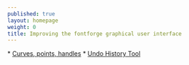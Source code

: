 ```yaml
---
published: true
layout: homepage
weight: 0
title: Improving the fontforge graphical user interface
---
```


<div class="offset2"> 
*	<a href="points.html">Curves, points, handles</a>
*	<a href="undo.html">Undo History Tool</a>

</div>